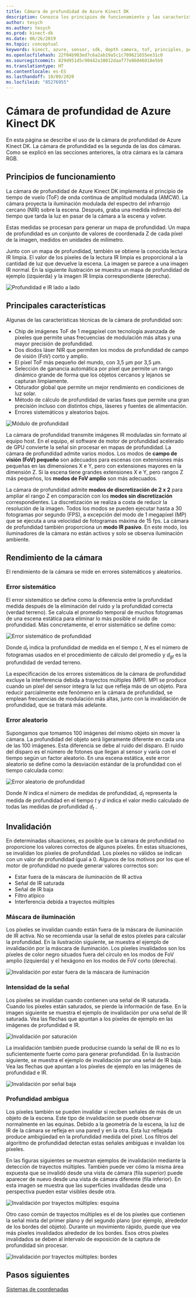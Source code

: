 ```yaml
---
title: Cámara de profundidad de Azure Kinect DK
description: Conozca los principios de funcionamiento y las características principales de la cámara de profundidad de Azure Kinect DK.
author: tesych
ms.author: tesych
ms.prod: kinect-dk
ms.date: 06/26/2019
ms.topic: conceptual
keywords: kinect, azure, sensor, sdk, depth camera, tof, principles, performance, invalidation
ms.openlocfilehash: 22f04b983ed7c6a2ab19a5c1c709621655ee31c0
ms.sourcegitcommit: 829d951d5c90442a38012daaf77e86046018e5b9
ms.translationtype: HT
ms.contentlocale: es-ES
ms.lasthandoff: 10/09/2020
ms.locfileid: "85276955"
---
```

# <a name="azure-kinect-dk-depth-camera"></a>Cámara de profundidad de Azure Kinect DK

En esta página se describe el uso de la cámara de profundidad de Azure Kinect DK. La cámara de profundidad es la segunda de las dos cámaras. Como se explicó en las secciones anteriores, la otra cámara es la cámara RGB.  

## <a name="operating-principles"></a>Principios de funcionamiento

La cámara de profundidad de Azure Kinect DK implementa el principio de tiempo de vuelo (ToF) de onda continua de amplitud modulada (AMCW). La cámara proyecta la iluminación modulada del espectro del infrarrojo cercano (NIR) sobre la escena. Después, graba una medida indirecta del tiempo que tarda la luz en pasar de la cámara a la escena y volver.

Estas medidas se procesan para generar un mapa de profundidad. Un mapa de profundidad es un conjunto de valores de coordenada Z de cada píxel de la imagen, medidos en unidades de milímetro.

Junto con un mapa de profundidad, también se obtiene la conocida lectura IR limpia. El valor de los píxeles de la lectura IR limpia es proporcional a la cantidad de luz que devuelve la escena. La imagen se parece a una imagen IR normal. En la siguiente ilustración se muestra un mapa de profundidad de ejemplo (izquierda) y la imagen IR limpia correspondiente (derecha).

![Profundidad e IR lado a lado](./media/concepts/depth-camera-depth-ir.png)

## <a name="key-features"></a>Principales características

Algunas de las características técnicas de la cámara de profundidad son:

- Chip de imágenes ToF de 1 megapíxel con tecnología avanzada de píxeles que permite unas frecuencias de modulación más altas y una mayor precisión de profundidad.
- Dos diodos láser NIR que permiten los modos de profundidad de campo de visión (FoV) corto y amplio.
- El píxel ToF más pequeño del mundo, con 3,5 μm por 3,5 μm.
- Selección de ganancia automática por píxel que permite un rango dinámico grande de forma que los objetos cercanos y lejanos se capturan limpiamente.
- Obturador global que permite un mejor rendimiento en condiciones de luz solar.
- Método de cálculo de profundidad de varias fases que permite una gran precisión incluso con distintos chips, láseres y fuentes de alimentación.
- Errores sistemáticos y aleatorios bajos.

![Módulo de profundidad](./media/concepts/depth-camera-depth-module.jpg)

La cámara de profundidad transmite imágenes IR moduladas sin formato al equipo host. En el equipo, el software de motor de profundidad acelerado de GPU convierte la señal sin procesar en mapas de profundidad. La cámara de profundidad admite varios modos. Los modos de **campo de visión (FoV) pequeño** son adecuados para escenas con extensiones más pequeñas en las dimensiones X e Y, pero con extensiones mayores en la dimensión Z. Si la escena tiene grandes extensiones X e Y, pero rangos Z más pequeños, los **modos de FoV amplio** son más adecuados.

La cámara de profundidad admite **modos de discretización de 2 x 2** para ampliar el rango Z en comparación con los **modos sin discretización** correspondientes. La discretización se realiza a costa de reducir la resolución de la imagen. Todos los modos se pueden ejecutar hasta a 30 fotogramas por segundo (FPS), a excepción del modo de 1 megapíxel (MP) que se ejecuta a una velocidad de fotogramas máxima de 15 fps. La cámara de profundidad también proporciona un **modo IR pasivo**. En este modo, los iluminadores de la cámara no están activos y solo se observa iluminación ambiente.

## <a name="camera-performance"></a>Rendimiento de la cámara

El rendimiento de la cámara se mide en errores sistemáticos y aleatorios.

### <a name="systematic-error"></a>Error sistemático

El error sistemático se define como la diferencia entre la profundidad medida después de la eliminación del ruido y la profundidad correcta (verdad terreno). Se calcula el promedio temporal de muchos fotogramas de una escena estática para eliminar lo más posible el ruido de profundidad. Más concretamente, el error sistemático se define como:

![Error sistemático de profundidad](./media/concepts/depth-camera-systematic-error.png)

Donde *d<sub>t</sub>* indica la profundidad de medida en el tiempo *t*, *N* es el número de fotogramas usados en el procedimiento de cálculo del promedio y *d<sub>gt</sub>* es la profundidad de verdad terreno.

La especificación de los errores sistemáticos de la cámara de profundidad excluye la interferencia debida a trayectos múltiples (MPI). MPI se produce cuando un píxel del sensor integra la luz que refleja más de un objeto. Para reducir parcialmente este fenómeno en la cámara de profundidad, se emplean frecuencias de modulación más altas, junto con la invalidación de profundidad, que se tratará más adelante.

### <a name="random-error"></a>Error aleatorio

Supongamos que tomamos 100 imágenes del mismo objeto sin mover la cámara. La profundidad del objeto será ligeramente diferente en cada una de las 100 imágenes. Esta diferencia se debe al ruido del disparo. El ruido del disparo es el número de fotones que llegan al sensor y varía con el tiempo según un factor aleatorio. En una escena estática, este error aleatorio se define como la desviación estándar de la profundidad con el tiempo calculada como:

![Error aleatorio de profundidad](./media/concepts/depth-camera-random-error.png)

Donde *N* indica el número de medidas de profundidad, *d<sub>t</sub>* representa la medida de profundidad en el tiempo *t* y *d* indica el valor medio calculado de todas las medidas de profundidad *d<sub>t</sub>* .

## <a name="invalidation"></a>Invalidación

En determinadas situaciones, es posible que la cámara de profundidad no proporcione los valores correctos de algunos píxeles. En estas situaciones, se invalidan los píxeles de profundidad. Los píxeles no válidos se indican con un valor de profundidad igual a 0. Algunos de los motivos por los que el motor de profundidad no puede generar valores correctos son:

- Estar fuera de la máscara de iluminación de IR activa
- Señal de IR saturada
- Señal de IR baja
- Filtro atípico
- Interferencia debida a trayectos múltiples

### <a name="illumination-mask"></a>Máscara de iluminación

Los píxeles se invalidan cuando están fuera de la máscara de iluminación de IR activa. No se recomienda usar la señal de estos píxeles para calcular la profundidad. En la ilustración siguiente, se muestra el ejemplo de invalidación por la máscara de iluminación. Los píxeles invalidados son los píxeles de color negro situados fuera del círculo en los modos de FoV amplio (izquierda) y el hexágono en los modos de FoV corto (derecha).

![Invalidación por estar fuera de la máscara de iluminación](./media/concepts/depth-camera-invalidation-illumination-mask.png)

### <a name="signal-strength"></a>Intensidad de la señal

Los píxeles se invalidan cuando contienen una señal de IR saturada. Cuando los píxeles están saturados, se pierde la información de fase. En la imagen siguiente se muestra el ejemplo de invalidación por una señal de IR saturada. Vea las flechas que apuntan a los píxeles de ejemplo en las imágenes de profundidad e IR.

![Invalidación por saturación](./media/concepts/depth-camera-invalidation-saturation.png)

La invalidación también puede producirse cuando la señal de IR no es lo suficientemente fuerte como para generar profundidad. En la ilustración siguiente, se muestra el ejemplo de invalidación por una señal de IR baja. Vea las flechas que apuntan a los píxeles de ejemplo en las imágenes de profundidad e IR.

![Invalidación por señal baja](./media/concepts/depth-camera-invalidation-low-signal.png)

### <a name="ambiguous-depth"></a>Profundidad ambigua

Los píxeles también se pueden invalidar si reciben señales de más de un objeto de la escena. Este tipo de invalidación se puede observar normalmente en las equinas.  Debido a la geometría de la escena, la luz de IR de la cámara se refleja en una pared y en la otra. Esta luz reflejada produce ambigüedad en la profundidad medida del píxel. Los filtros del algoritmo de profundidad detectan estas señales ambiguas e invalidan los píxeles.

En las figuras siguientes se muestran ejemplos de invalidación mediante la detección de trayectos múltiples. También puede ver cómo la misma área expuesta que se invalidó desde una vista de cámara (fila superior) puede aparecer de nuevo desde una vista de cámara diferente (fila inferior). En esta imagen se muestra que las superficies invalidadas desde una perspectiva pueden estar visibles desde otra.

![Invalidación por trayectos múltiples: esquina](./media/concepts/depth-camera-invalidation-multipath.png)

Otro caso común de trayectos múltiples es el de los píxeles que contienen la señal mixta del primer plano y del segundo plano (por ejemplo, alrededor de los bordes del objeto). Durante un movimiento rápido, puede que vea más píxeles invalidados alrededor de los bordes. Esos otros píxeles invalidados se deben al intervalo de exposición de la captura de profundidad sin procesar.

![Invalidación por trayectos múltiples: bordes](./media/concepts/depth-camera-invalidation-edge.png)

## <a name="next-steps"></a>Pasos siguientes

[Sistemas de coordenadas](coordinate-systems.md)
